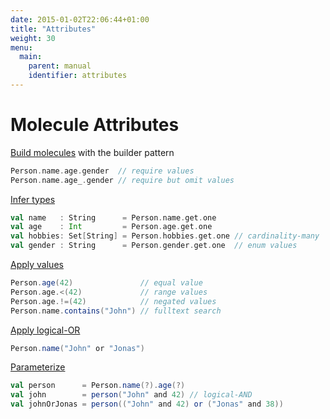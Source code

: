 ```yaml
---
date: 2015-01-02T22:06:44+01:00
title: "Attributes"
weight: 30
menu:
  main:
    parent: manual
    identifier: attributes
---
```


# Molecule Attributes
 
[Build molecules](/manual/attribute/builder) with the builder pattern
```scala
Person.name.age.gender  // require values
Person.name.age_.gender // require but omit values
```

[Infer types](/manual/attribute/types)
```scala
val name   : String      = Person.name.get.one
val age    : Int         = Person.age.get.one
val hobbies: Set[String] = Person.hobbies.get.one // cardinality-many
val gender : String      = Person.gender.get.one  // enum values
```

[Apply values](/manual/attribute/values)
```scala
Person.age(42)               // equal value
Person.age.<(42)             // range values
Person.age.!=(42)            // negated values
Person.name.contains("John") // fulltext search
```

[Apply logical-OR](/manual/attribute/logical-or)
```scala
Person.name("John" or "Jonas")
```

[Parameterize](/manual/attribute/parameterize)
```scala
val person      = Person.name(?).age(?)
val john        = person("John" and 42) // logical-AND
val johnOrJonas = person(("John" and 42) or ("Jonas" and 38))
```